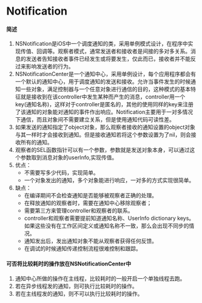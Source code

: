 # Notification


#### 简述
1. NSNotification是iOS中一个调度通知的类，采用单例模式设计，在程序中实现传值、回调等。观察者模式，通常发送者和接收者是间接的多对多关系。消息的发送者告知接收者事件已经发生或将要发生，仅此而已，接收者并不能反过来影响发送者的行为。
2. NSNotificationCenter是一个通知中心，采用单例设计，每个应用程序都会有一个默认的通知中心，用于调度通知的发送和接收。允许当事件发生的时候通知一些对象，满足控制器与一个任意对象进行通信的目的，这种模式的基本特征就是接收到在该controller中发生某种而产生的消息，controller用一个key(通知名称)，这样对于controller是匿名的，其他的使用同样的key来注册了该通知的对象能对通知的事件作出响应。Notification主要用于一对多情况下通信，而且对象间不需要建立关系，但是使用通知代码可读性差。
3. 如果发送的通知指定了object对象，那么观察者接收的通知设置的object对象与其一样时才会接收到通知。但是接收通知若将这个参数设置为了nil，则会接收所有的通知。
4. 观察者的SEL函数指针可以有一个参数，参数就是发送对象本身，可以通过这个参数取到消息对象的userInfo,实现传值。
5. 优点：
	* 不需要写多少代码，实现简单。
	* 一个对象发出的通知，多个对象能进行响应，一对多的方式实现很简单。
6. 缺点：
	* 在编译期间不会检查通知是否能够被观察者正确的处理。
	* 在释放通知的观察者时，需要在通知中心移除观察者；
	* 需要第三方来管理controller和观察者的联系。
	* controller和观察者需要提前知道通知名称、UserInfo dictionary keys。如果这些没有在工作区间定义或通知名称不一致，那么会出现不同步的情况。
	* 通知发出后，发出通知对象不能从观察者获得任何反馈。
	* 在调试的时候通知传递控制流程很难控制和跟踪。

#### 可否将比较耗时的操作放在NSNotificationCenter中
1. 通知中心所做的操作在主线程，比较耗时的一般开启一个单独线程去跑。
2. 若在异步线程发的通知，则可执行比较耗时的操作。
3. 若在主线程发的通知，则不可以执行比较耗时的操作。



